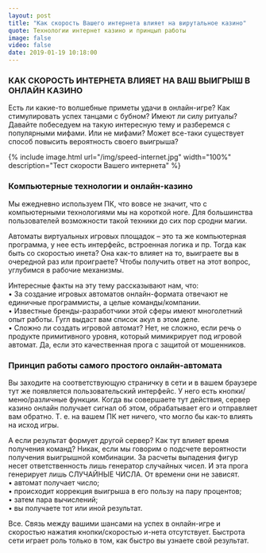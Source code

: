 ```yaml
---
layout: post
title: "Как скорость Вашего интернета влияет на вирутальное казино"
quote: Технологии интернет казино и принцып работы
image: false
video: false
date: 2019-01-19 10:18:00
---
```


### КАК СКОРОСТЬ ИНТЕРНЕТА ВЛИЯЕТ НА ВАШ ВЫИГРЫШ В ОНЛАЙН КАЗИНО

Есть ли какие-то волшебные приметы удачи в онлайн-игре? Как стимулировать успех танцами с бубном? Имеют ли силу ритуалы? Давайте побеседуем на такую интересную тему и разберемся с популярными мифами. Или не мифами? Может все-таки существует способ повысить вероятность своего выигрыша?

{% include image.html url="/img/speed-internet.jpg" width="100%" description="Тест скорости Вашего интернета" %}

### Компьютерные технологии и онлайн-казино

Мы ежедневно используем ПК, что вовсе не значит, что с компьютерными технологиями мы на короткой ноге. Для большинства пользователей возможности такой техники до сих пор сродни магии. 

Автоматы виртуальных игровых площадок – это та же компьютерная программа, у нее есть интерфейс, встроенная логика и пр. Тогда как быть со скоростью инета? Она как-то влияет на то, выиграете вы в очередной раз или проиграете? Чтобы получить ответ на этот вопрос, углубимся в рабочие механизмы. 

Интересные факты на эту тему рассказывают нам, что:
<br>• За создание игровых автоматов онлайн-формата отвечают не единичные программисты, а целые команды/компании.
<br>• Известные бренды-разработчики этой сферы имеют многолетний опыт работы. Гугл выдаст вам список акул в этом деле.
<br>• Сложно ли создать игровой автомат? Нет, не сложно, если речь о продукте примитивного уровня, который мимикрирует под игровой автомат. Да, если это качественная прога с защитой от мошенников. 

### Принцип работы самого простого онлайн-автомата

Вы заходите на соответствующую страничку в сети и в вашем браузере тут же появляется пользовательский интерфейс. У него есть кнопки/меню/различные функции. Когда вы совершаете тут действия, сервер казино онлайн получает сигнал об этом, обрабатывает его и отправляет вам обратно. Т. е. на вашем ПК нет ничего, что могло бы как-то влиять на исход игры.

А если результат формует другой сервер? Как тут влияет время получения команд? Никак, если мы говорим о подсчете вероятности получения выигрышной комбинации.  За расчеты выпадения фигур несет ответственность лишь генератор случайных чисел. И эта прога генерирует лишь СЛУЧАЙНЫЕ ЧИСЛА. От времени они не зависят. 
<br>• автомат получает число;
<br>• происходит коррекция выигрыша в его пользу на пару процентов;
<br>• затем пара вычислений;
<br>• вы получаете тот или иной результат.

Все. Связь между вашими шансами на успех в онлайн-игре и скоростью нажатия кнопки/скоростью и-нета отсутствует. Быстрота сети играет роль только в том, как быстро вы узнаете свой результат. 



